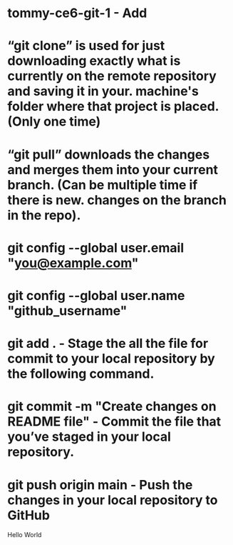 # tommy-ce6-git-1 - Add

# “git clone” is used for just downloading exactly what is currently on the remote repository and saving it in your. machine's folder where that project is placed. (Only one time)

# “git pull” downloads the changes and merges them into your current branch. (Can be multiple time if there is new. changes on the branch in the repo). 

# git config --global user.email "you@example.com"
# git config --global user.name "github_username"

# git add .   - Stage the all the file for commit to your local repository by the following command.
# git commit -m "Create changes on README file"   - Commit the file that you’ve staged in your local repository.
# git push origin main    - Push the changes in your local repository to GitHub

Hello World
